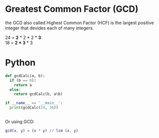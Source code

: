 # Greatest Common Factor (GCD)

the GCD also called Highest Common Factor (HCF) is the largest positive integer that devides each of many integers.

24 = __2__ * 2 * 2 * __3__  
18 = __2 * 3__ * 3


# Python

```python
def gcdCalc(a, b):
  if (b == 0):
    return a
  else:
    return gcdCalc(b, a%b)

if __name__ == '__main__':
  print(gcdCalc(24, 36))
  
```

Or using GCD:

```matlab
gcd(x, y) = (x * y) // lcm (x, y)
```